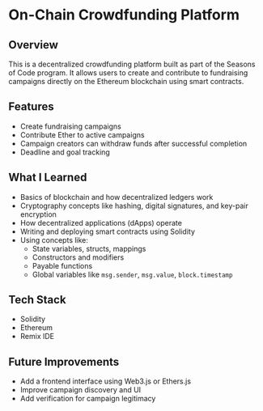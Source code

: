 # On-Chain Crowdfunding Platform

## Overview

This is a decentralized crowdfunding platform built as part of the Seasons of Code program. It allows users to create and contribute to fundraising campaigns directly on the Ethereum blockchain using smart contracts.

## Features

- Create fundraising campaigns
- Contribute Ether to active campaigns
- Campaign creators can withdraw funds after successful completion
- Deadline and goal tracking

## What I Learned

- Basics of blockchain and how decentralized ledgers work
- Cryptography concepts like hashing, digital signatures, and key-pair encryption
- How decentralized applications (dApps) operate
- Writing and deploying smart contracts using Solidity
- Using concepts like:
  - State variables, structs, mappings
  - Constructors and modifiers
  - Payable functions
  - Global variables like `msg.sender`, `msg.value`, `block.timestamp`

## Tech Stack

- Solidity
- Ethereum
- Remix IDE

## Future Improvements

- Add a frontend interface using Web3.js or Ethers.js
- Improve campaign discovery and UI
- Add verification for campaign legitimacy
